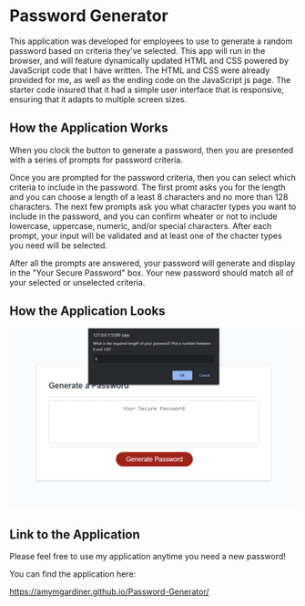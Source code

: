 # Password Generator

This application was developed for employees to use to generate a random password based on criteria they’ve selected. This app will run in the browser, and will feature dynamically updated HTML and CSS powered by JavaScript code that I have written. The HTML and CSS were already provided for me, as well as the ending code on the JavaScript js page. The starter code insured that it had a simple user interface that is responsive, ensuring that it adapts to multiple screen sizes.

## How the Application Works

When you clock the button to generate a password, then you are presented with a series of prompts for password criteria.

Once you are prompted for the password criteria, then you can select which criteria to include in the password. The first promt asks you for the length and you can choose a length of a least 8 characters and no more than 128 characters. The next few prompts ask you what character types you want to include in the password, and you can confirm wheater or not to include lowercase, uppercase, numeric, and/or special characters. After each prompt, your input will be validated and at least one of the chacter types you need will be selected.

After all the prompts are answered, your password will generate and display in the "Your Secure Password" box. Your new password should match all of your selected or unselected criteria.

## How the Application Looks

![plot](./assets/images/password%20screenshot.png)

## Link to the Application

Please feel free to use my application anytime you need a new password!

You can find the application here:

https://amymgardiner.github.io/Password-Generator/
